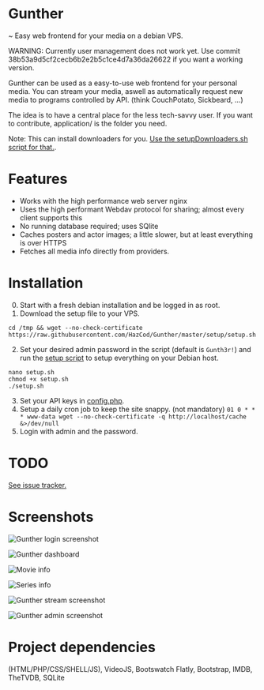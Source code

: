 # Gunther
~ Easy web frontend for your media on a debian VPS.

WARNING: Currently user management does not work yet. Use commit 38b53a9d5cf2cecb6b2e2b5c1ce4d7a36da26622 if you want a working version.

Gunther can be used as a easy-to-use web frontend for your personal media. You can stream your media, aswell as automatically request new media to programs controlled by API. (think CouchPotato, Sickbeard, ...)

The idea is to have a central place for the less tech-savvy user.
If you want to contribute, application/ is the folder you need.

Note: This can install downloaders for you. [Use the setupDownloaders.sh script for that.](https://github.com/HazCod/Gunther/blob/master/setup/setupDownloaders.sh).

# Features
- Works with the high performance web server nginx
- Uses the high performant Webdav protocol for sharing; almost every client supports this
- No running database required; uses SQlite
- Caches posters and actor images; a little slower, but at least everything is over HTTPS
- Fetches all media info directly from providers.


# Installation
0. Start with a fresh debian installation and be logged in as root.
1. Download the setup file to your VPS.
```
cd /tmp && wget --no-check-certificate https://raw.githubusercontent.com/HazCod/Gunther/master/setup/setup.sh
```
2. Set your desired admin password in the script (default is `Gunth3r!`) and run the [setup script](setup/setup.sh) to setup everything on your Debian host.
```
nano setup.sh
chmod +x setup.sh
./setup.sh
```
3. Set your API keys in [config.php](/application/config.php).
4. Setup a daily cron job to keep the site snappy. (not mandatory)
   `01 0 * * * www-data wget --no-check-certificate -q http://localhost/cache &>/dev/null`
5. Login with admin and the password.

# TODO
[See issue tracker.](https://github.com/HazCod/Gunther/issues)

# Screenshots
![Gunther login screenshot](https://i.imgur.com/RWgQcBR.png "Login screen")

![Gunther dashboard](https://i.imgur.com/UcSAg08.png "Dashboard")

![Movie info](https://i.imgur.com/0QovMZD.png "Movie info page")

![Series info](http://i.imgur.com/JxIlfeC.png "Series info page")

![Gunther stream screenshot](https://i.imgur.com/ddidCuk.jpg "Streaming screen")

![Gunther admin screenshot](https://i.imgur.com/87bhWjv.jpg "Admin interface")


# Project dependencies
(HTML/PHP/CSS/SHELL/JS), VideoJS, Bootswatch Flatly, Bootstrap, IMDB, TheTVDB, SQLite

